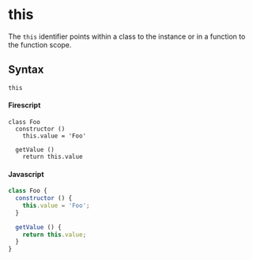 this
====

The `this` identifier points within a class to the instance or in a function to the function scope.

Syntax
------

```
this
```

#### Firescript

```fire
class Foo
  constructor ()
    this.value = 'Foo'

  getValue ()
    return this.value

```

#### Javascript

```js
class Foo {
  constructor () {
    this.value = 'Foo';
  }

  getValue () {
    return this.value;
  }
}
```
